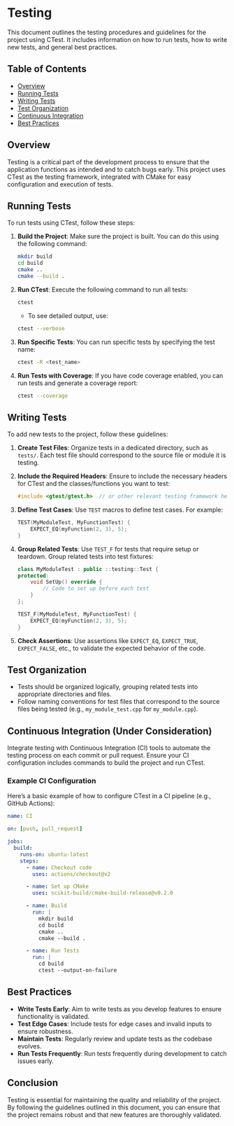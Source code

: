 # Testing

This document outlines the testing procedures and guidelines for the project using CTest. It includes information on how to run tests, how to write new tests, and general best practices.

## Table of Contents
- [Overview](#overview)
- [Running Tests](#running-tests)
- [Writing Tests](#writing-tests)
- [Test Organization](#test-organization)
- [Continuous Integration](#continuous-integration)
- [Best Practices](#best-practices)

## Overview

Testing is a critical part of the development process to ensure that the application functions as intended and to catch bugs early. This project uses CTest as the testing framework, integrated with CMake for easy configuration and execution of tests.

## Running Tests

To run tests using CTest, follow these steps:

1. **Build the Project**: Make sure the project is built. You can do this using the following command:
   ```bash
   mkdir build
   cd build
   cmake ..
   cmake --build .
   ```

2. **Run CTest**: Execute the following command to run all tests:
   ```bash
   ctest
   ```

   - To see detailed output, use:
   ```bash
   ctest --verbose
   ```

3. **Run Specific Tests**: You can run specific tests by specifying the test name:
   ```bash
   ctest -R <test_name>
   ```

4. **Run Tests with Coverage**: If you have code coverage enabled, you can run tests and generate a coverage report:
   ```bash
   ctest --coverage
   ```

## Writing Tests

To add new tests to the project, follow these guidelines:

1. **Create Test Files**: Organize tests in a dedicated directory, such as `tests/`. Each test file should correspond to the source file or module it is testing.

2. **Include the Required Headers**: Ensure to include the necessary headers for CTest and the classes/functions you want to test:
   ```cpp
   #include <gtest/gtest.h>  // or other relevant testing framework headers
   ```

3. **Define Test Cases**: Use `TEST` macros to define test cases. For example:
   ```cpp
   TEST(MyModuleTest, MyFunctionTest) {
       EXPECT_EQ(myFunction(2, 3), 5);
   }
   ```

4. **Group Related Tests**: Use `TEST_F` for tests that require setup or teardown. Group related tests into test fixtures:
   ```cpp
   class MyModuleTest : public ::testing::Test {
   protected:
       void SetUp() override {
           // Code to set up before each test
       }
   };
   
   TEST_F(MyModuleTest, MyFunctionTest) {
       EXPECT_EQ(myFunction(2, 3), 5);
   }
   ```

5. **Check Assertions**: Use assertions like `EXPECT_EQ`, `EXPECT_TRUE`, `EXPECT_FALSE`, etc., to validate the expected behavior of the code.

## Test Organization

- Tests should be organized logically, grouping related tests into appropriate directories and files.
- Follow naming conventions for test files that correspond to the source files being tested (e.g., `my_module_test.cpp` for `my_module.cpp`).

## Continuous Integration (Under Consideration)

Integrate testing with Continuous Integration (CI) tools to automate the testing process on each commit or pull request. Ensure your CI configuration includes commands to build the project and run CTest.

### Example CI Configuration

Here’s a basic example of how to configure CTest in a CI pipeline (e.g., GitHub Actions):

```yaml
name: CI

on: [push, pull_request]

jobs:
  build:
    runs-on: ubuntu-latest
    steps:
      - name: Checkout code
        uses: actions/checkout@v2

      - name: Set up CMake
        uses: scikit-build/cmake-build-release@v0.2.0

      - name: Build
        run: |
          mkdir build
          cd build
          cmake ..
          cmake --build .

      - name: Run Tests
        run: |
          cd build
          ctest --output-on-failure
```

## Best Practices

- **Write Tests Early**: Aim to write tests as you develop features to ensure functionality is validated.
- **Test Edge Cases**: Include tests for edge cases and invalid inputs to ensure robustness.
- **Maintain Tests**: Regularly review and update tests as the codebase evolves.
- **Run Tests Frequently**: Run tests frequently during development to catch issues early.

## Conclusion

Testing is essential for maintaining the quality and reliability of the project. By following the guidelines outlined in this document, you can ensure that the project remains robust and that new features are thoroughly validated.
